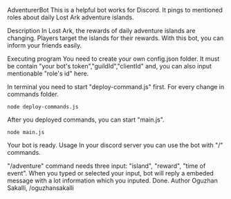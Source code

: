 AdventurerBot
This is a helpful bot works for Discord. It pings to mentioned roles about daily Lost Ark adventure islands.

Description
In Lost Ark, the rewards of daily adventure islands are changing. Players target the islands for their rewards. With this bot, you can inform your friends easily.

Executing program
You need to create your own config.json folder. It must be contain "your bot's token","guildId","clientId" and, you can also input mentionable "role's id" here.

In terminal you need to start "deploy-command.js" first. For every change in commands folder.
```
node deploy-commands.js
```
After you deployed commands, you can start "main.js".
```
node main.js
```
Your bot is ready.
Usage
In your discord server you can use the bot with "/" commands.

"/adventure" command needs three input: "island", "reward", "time of event".
When you typed or selected your input, bot will reply a embeded message with a lot information which you inputed.
Done.
Author
Oguzhan Sakalli, /oguzhansakalli